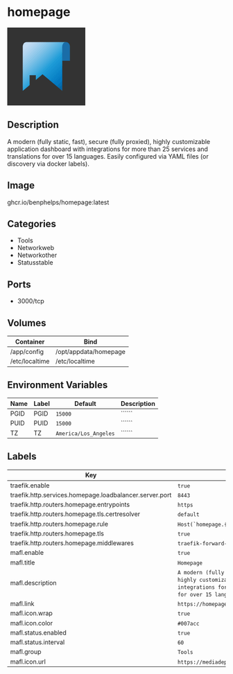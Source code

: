 # homepage

![Logo](images/homepage.png)

## Description
A modern (fully static, fast), secure (fully proxied), highly customizable application dashboard with integrations for more than 25 services and translations for over 15 languages. Easily configured via YAML files (or discovery via docker labels).

## Image
ghcr.io/benphelps/homepage:latest

## Categories
- Tools
- Networkweb
- Networkother
- Statusstable

## Ports
- 3000/tcp

## Volumes
| Container | Bind |
|-----------|------|
| /app/config | /opt/appdata/homepage |
| /etc/localtime | /etc/localtime |

## Environment Variables
| Name | Label | Default | Description |
|------|-------|---------|-------------|
| PGID | PGID | ```15000``` | `````` |
| PUID | PUID | ```15000``` | `````` |
| TZ | TZ | ```America/Los_Angeles``` | `````` |

## Labels
| Key | Value |
|-----|-------|
| traefik.enable | ```true``` |
| traefik.http.services.homepage.loadbalancer.server.port | ```8443``` |
| traefik.http.routers.homepage.entrypoints | ```https``` |
| traefik.http.routers.homepage.tls.certresolver | ```default``` |
| traefik.http.routers.homepage.rule | ```Host(`homepage.{$TRAEFIK_INGRESS_DOMAIN}`)``` |
| traefik.http.routers.homepage.tls | ```true``` |
| traefik.http.routers.homepage.middlewares | ```traefik-forward-auth``` |
| mafl.enable | ```true``` |
| mafl.title | ```Homepage``` |
| mafl.description | ```A modern (fully static, fast), secure (fully proxied), highly customizable application dashboard with integrations for more than 25 services and translations for over 15 languages.``` |
| mafl.link | ```https://homepage.{$TRAEFIK_INGRESS_DOMAIN}``` |
| mafl.icon.wrap | ```true``` |
| mafl.icon.color | ```#007acc``` |
| mafl.status.enabled | ```true``` |
| mafl.status.interval | ```60``` |
| mafl.group | ```Tools``` |
| mafl.icon.url | ```https://mediadepot.github.io/templates/img/homepage.png``` |

